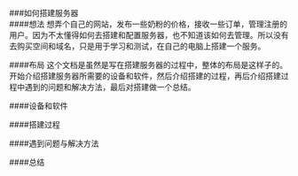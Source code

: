 ###如何搭建服务器   
####想法
想弄个自己的网站，发布一些奶粉的价格，接收一些订单，管理注册的用户。因为不太懂得如何去搭建和配置服务器，也不知道该如何去管理。所以没有去购买空间和域名，只是用于学习和测试，在自己的电脑上搭建一个服务。

####布局
这个文档是虽然是写在搭建服务器的过程中，整体的布局是这样子的。开始介绍搭建服务器所需要的设备和软件，然后介绍搭建的过程，再后介绍搭建过程中遇到的问题和解决方法，最后对搭建做一个总结。

####设备和软件

####搭建过程

####遇到问题与解决方法

####总结